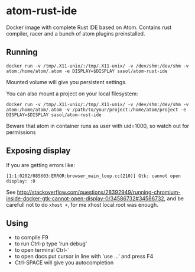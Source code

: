 # atom-rust-ide
Docker image with complete Rust IDE based on Atom. Contains rust compiler, racer
and a bunch of atom plugins preinstalled.

## Running

```
docker run -v /tmp/.X11-unix/:/tmp/.X11-unix/ -v /dev/shm:/dev/shm -v atom:/home/atom/.atom -e DISPLAY=$DISPLAY sasol/atom-rust-ide
```

Mounted volume will give you persistent settings.

You can also mount a project on your local filesystem:

```
docker run -v /tmp/.X11-unix/:/tmp/.X11-unix/ -v /dev/shm:/dev/shm -v atom:/home/atom/.atom -v /path/to/your/project:/home/atom/project -e DISPLAY=$DISPLAY sasol/atom-rust-ide
```

Beware that atom in container runs as user with uid=1000, so watch out for permissions

## Exposing display

If you are getting errors like:
```
[1:1:0202/085603:ERROR:browser_main_loop.cc(210)] Gtk: cannot open display: :0
```

See http://stackoverflow.com/questions/28392949/running-chromium-inside-docker-gtk-cannot-open-display-0/34586732#34586732, and be carefull not to do `xhost +`,
for me xhost local:root was enough.


## Using

* to compile F9
* to run Ctrl-p type 'run debug'
* to open terminal Ctrl-`
* to open docs put cursor in line with 'use ...' and press F4
* Ctrl-SPACE will give you autocompletion